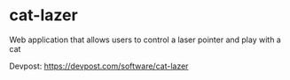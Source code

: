 # cat-lazer
Web application that allows users to control a laser pointer and play with a cat

Devpost: https://devpost.com/software/cat-lazer
